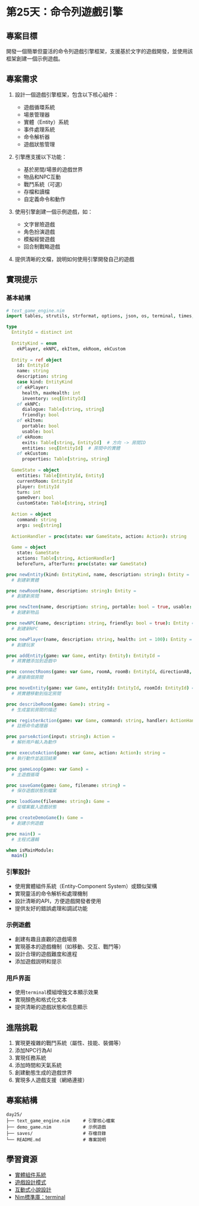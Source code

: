 # 第25天：命令列遊戲引擎

## 專案目標

開發一個簡單但靈活的命令列遊戲引擎框架，支援基於文字的遊戲開發，並使用該框架創建一個示例遊戲。

## 專案需求

1. 設計一個遊戲引擎框架，包含以下核心組件：
   - 遊戲循環系統
   - 場景管理器
   - 實體（Entity）系統
   - 事件處理系統
   - 命令解析器
   - 遊戲狀態管理

2. 引擎應支援以下功能：
   - 基於房間/場景的遊戲世界
   - 物品和NPC互動
   - 戰鬥系統（可選）
   - 存檔和讀檔
   - 自定義命令和動作

3. 使用引擎創建一個示例遊戲，如：
   - 文字冒險遊戲
   - 角色扮演遊戲
   - 模擬經營遊戲
   - 回合制戰略遊戲

4. 提供清晰的文檔，說明如何使用引擎開發自己的遊戲

## 實現提示

### 基本結構
```nim
# text_game_engine.nim
import tables, strutils, strformat, options, json, os, terminal, times, random

type
  EntityId = distinct int
  
  EntityKind = enum
    ekPlayer, ekNPC, ekItem, ekRoom, ekCustom
  
  Entity = ref object
    id: EntityId
    name: string
    description: string
    case kind: EntityKind
    of ekPlayer:
      health, maxHealth: int
      inventory: seq[EntityId]
    of ekNPC:
      dialogue: Table[string, string]
      friendly: bool
    of ekItem:
      portable: bool
      usable: bool
    of ekRoom:
      exits: Table[string, EntityId]  # 方向 -> 房間ID
      entities: seq[EntityId]  # 房間中的實體
    of ekCustom:
      properties: Table[string, string]
  
  GameState = object
    entities: Table[EntityId, Entity]
    currentRoom: EntityId
    player: EntityId
    turn: int
    gameOver: bool
    customState: Table[string, string]
  
  Action = object
    command: string
    args: seq[string]
  
  ActionHandler = proc(state: var GameState, action: Action): string
  
  Game = object
    state: GameState
    actions: Table[string, ActionHandler]
    beforeTurn, afterTurn: proc(state: var GameState)

proc newEntity(kind: EntityKind, name, description: string): Entity =
  # 創建新實體

proc newRoom(name, description: string): Entity =
  # 創建新房間

proc newItem(name, description: string, portable: bool = true, usable: bool = false): Entity =
  # 創建新物品

proc newNPC(name, description: string, friendly: bool = true): Entity =
  # 創建新NPC

proc newPlayer(name, description: string, health: int = 100): Entity =
  # 創建玩家

proc addEntity(game: var Game, entity: Entity): EntityId =
  # 將實體添加到遊戲中

proc connectRooms(game: var Game, roomA, roomB: EntityId, directionAB, directionBA: string) =
  # 連接兩個房間

proc moveEntity(game: var Game, entityId: EntityId, roomId: EntityId) =
  # 將實體移動到指定房間

proc describeRoom(game: Game): string =
  # 生成當前房間的描述

proc registerAction(game: var Game, command: string, handler: ActionHandler) =
  # 註冊命令處理器

proc parseAction(input: string): Action =
  # 解析用戶輸入為動作

proc executeAction(game: var Game, action: Action): string =
  # 執行動作並返回結果

proc gameLoop(game: var Game) =
  # 主遊戲循環

proc saveGame(game: Game, filename: string) =
  # 保存遊戲狀態到檔案

proc loadGame(filename: string): Game =
  # 從檔案載入遊戲狀態

proc createDemoGame(): Game =
  # 創建示例遊戲

proc main() =
  # 主程式邏輯

when isMainModule:
  main()
```

### 引擎設計
- 使用實體組件系統（Entity-Component System）或類似架構
- 實現靈活的命令解析和處理機制
- 設計清晰的API，方便遊戲開發者使用
- 提供友好的錯誤處理和調試功能

### 示例遊戲
- 創建有趣且直觀的遊戲場景
- 實現基本的遊戲機制（如移動、交互、戰鬥等）
- 設計合理的遊戲難度和進程
- 添加遊戲説明和提示

### 用戶界面
- 使用`terminal`模組增強文本顯示效果
- 實現顏色和格式化文本
- 提供清晰的遊戲狀態和信息顯示

## 進階挑戰

1. 實現更複雜的戰鬥系統（屬性、技能、裝備等）
2. 添加NPC行為AI
3. 實現任務系統
4. 添加時間和天氣系統
5. 創建動態生成的遊戲世界
6. 實現多人遊戲支援（網絡連接）

## 專案結構

```
day25/
├── text_game_engine.nim     # 引擎核心檔案
├── demo_game.nim            # 示例遊戲
├── saves/                   # 存檔目錄
└── README.md                # 專案說明
```

## 學習資源

- [實體組件系統](https://en.wikipedia.org/wiki/Entity_component_system)
- [遊戲設計模式](https://gameprogrammingpatterns.com/)
- [互動式小說設計](https://emshort.blog/how-to-play/writing-if/)
- [Nim標準庫：terminal](https://nim-lang.org/docs/terminal.html)
